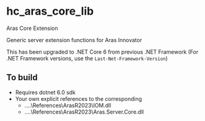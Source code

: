 # hc_aras_core_lib

Aras Core Extension

Generic server extension functions for Aras Innovator

This has been upgraded to .NET Core 6 from previous .NET Framework (For .NET Framework versions, use the `Last-Net-Framework-Version`)

## To build

- Requires dotnet 6.0 sdk
- Your own explicit references to the corresponding
  - ..\..\References\ArasR2023\IOM.dll
  - ..\..\References\ArasR2023\Aras.Server.Core.dll

